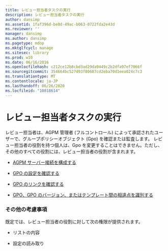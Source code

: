 ```yaml
---
title: レビュー担当者タスクの実行
description: レビュー担当者タスクの実行
author: dansimp
ms.assetid: 1faf396d-be0d-49ac-b063-0722fda2e43d
ms.reviewer: ''
manager: dansimp
ms.author: dansimp
ms.pagetype: mdop
ms.mktglfcycl: manage
ms.sitesec: library
ms.prod: w10
ms.date: 06/16/2016
ms.openlocfilehash: c212ce12b8cbd3ad29da9449c2b2dfa97ef7066f
ms.sourcegitcommit: 354664bc527d93f80687cd2eba70d1eea024c7c3
ms.translationtype: MT
ms.contentlocale: ja-JP
ms.lasthandoff: 06/26/2020
ms.locfileid: "10818614"
---
```

# レビュー担当者タスクの実行


レビュー担当者は、AGPM 管理者 (フルコントロール) によって承認されたユーザーで、グループポリシーオブジェクト (Gpo) を確認または監査します。 レビュー担当者の役割を持つ個人は、Gpo を変更することはできません。ただし、その他のすべての役割には、レビュー担当者の役割が含まれます。

-   [AGPM サーバー接続を構成する](configure-an-agpm-server-connection-reviewer-agpm30ops.md)

-   [GPO の設定を確認する](review-gpo-settings-agpm30ops.md)

-   [GPO のリンクを確認する](review-gpo-links-agpm30ops.md)

-   [GPO、GPO のバージョン、またはテンプレート間の相違点を識別する](identify-differences-between-gpos-gpo-versions-or-templates-agpm30ops.md)

### その他の考慮事項

既定では、レビュー担当者の役割に対して次の権限が提供されます。

-   リストの内容

-   設定の読み取り

 

 





